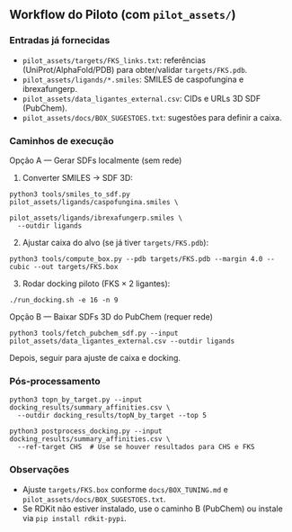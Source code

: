 ## Workflow do Piloto (com `pilot_assets/`)

### Entradas já fornecidas
- `pilot_assets/targets/FKS_links.txt`: referências (UniProt/AlphaFold/PDB) para obter/validar `targets/FKS.pdb`.
- `pilot_assets/ligands/*.smiles`: SMILES de caspofungina e ibrexafungerp.
- `pilot_assets/data_ligantes_external.csv`: CIDs e URLs 3D SDF (PubChem).
- `pilot_assets/docs/BOX_SUGESTOES.txt`: sugestões para definir a caixa.

### Caminhos de execução

Opção A — Gerar SDFs localmente (sem rede)
1) Converter SMILES → SDF 3D:
```
python3 tools/smiles_to_sdf.py pilot_assets/ligands/caspofungina.smiles \
                               pilot_assets/ligands/ibrexafungerp.smiles \
  --outdir ligands
```
2) Ajustar caixa do alvo (se já tiver `targets/FKS.pdb`):
```
python3 tools/compute_box.py --pdb targets/FKS.pdb --margin 4.0 --cubic --out targets/FKS.box
```
3) Rodar docking piloto (FKS × 2 ligantes):
```
./run_docking.sh -e 16 -n 9
```

Opção B — Baixar SDFs 3D do PubChem (requer rede)
```
python3 tools/fetch_pubchem_sdf.py --input pilot_assets/data_ligantes_external.csv --outdir ligands
```
Depois, seguir para ajuste de caixa e docking.

### Pós-processamento
```
python3 topn_by_target.py --input docking_results/summary_affinities.csv \
  --outdir docking_results/topN_by_target --top 5

python3 postprocess_docking.py --input docking_results/summary_affinities.csv \
  --ref-target CHS  # Use se houver resultados para CHS e FKS
```

### Observações
- Ajuste `targets/FKS.box` conforme `docs/BOX_TUNING.md` e `pilot_assets/docs/BOX_SUGESTOES.txt`.
- Se RDKit não estiver instalado, use o caminho B (PubChem) ou instale via `pip install rdkit-pypi`.

